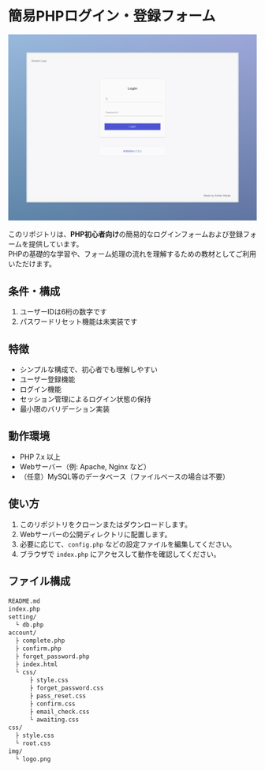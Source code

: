 # 簡易PHPログイン・登録フォーム

![ログイン画面サンプル](/img/top.jpeg)

このリポジトリは、**PHP初心者向け**の簡易的なログインフォームおよび登録フォームを提供しています。  
PHPの基礎的な学習や、フォーム処理の流れを理解するための教材としてご利用いただけます。

## 条件・構成

1. ユーザーIDは6桁の数字です
2. パスワードリセット機能は未実装です

## 特徴

- シンプルな構成で、初心者でも理解しやすい
- ユーザー登録機能
- ログイン機能
- セッション管理によるログイン状態の保持
- 最小限のバリデーション実装

## 動作環境

- PHP 7.x 以上
- Webサーバー（例: Apache, Nginx など）
- （任意）MySQL等のデータベース（ファイルベースの場合は不要）

## 使い方

1. このリポジトリをクローンまたはダウンロードします。
2. Webサーバーの公開ディレクトリに配置します。
3. 必要に応じて、`config.php` などの設定ファイルを編集してください。
4. ブラウザで `index.php` にアクセスして動作を確認してください。

## ファイル構成

```
README.md
index.php
setting/
  └ db.php
account/
  ├ complete.php
  ├ confirm.php
  ├ forget_password.php
  ├ index.html
  └ css/
      ├ style.css
      ├ forget_password.css
      ├ pass_reset.css
      ├ confirm.css
      ├ email_check.css
      └ awaiting.css
css/
  ├ style.css
  └ root.css
img/
  └ logo.png
```
